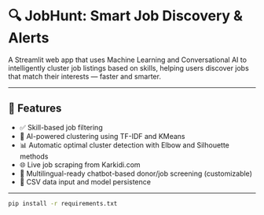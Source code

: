 # 🔍 JobHunt: Smart Job Discovery & Alerts

A Streamlit web app that uses Machine Learning and Conversational AI to intelligently cluster job listings based on skills, helping users discover jobs that match their interests — faster and smarter.

---

## 📌 Features

- ✅ Skill-based job filtering
- 🤖 AI-powered clustering using TF-IDF and KMeans
- 📊 Automatic optimal cluster detection with Elbow and Silhouette methods
- 🌐 Live job scraping from Karkidi.com
- 💬 Multilingual-ready chatbot-based donor/job screening (customizable)
- 📁 CSV data input and model persistence

---


```bash
pip install -r requirements.txt
